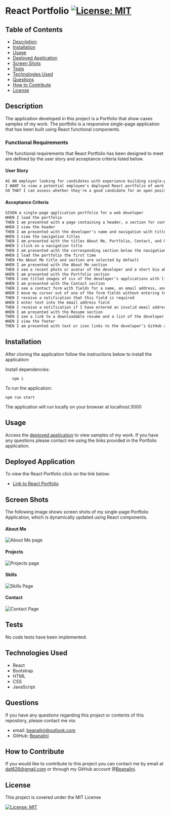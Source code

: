 # React Portfolio [![License: MIT](https://img.shields.io/badge/License-MIT-yellow.svg)](https://opensource.org/licenses/MIT)  
  
  ## Table of Contents  
  * [Description](#description)
  * [Installation](#installation)
  * [Usage](#usage)
  * [Deployed Application](#walk-through-video)
  * [Screen Shots](#screen-shots)
  * [Tests](#tests)
  * [Technologies Used](#technologies-used)
  * [Questions](#questions) 
  * [How to Contribute](#how-to-contribute)   
  * [License](#license)
  
  ## Description
The application developed in this project is a Portfolio that show cases samples of my work.  The portfolio is a responsive single-page application that has been built using React functional components.
         
  ### Functional Requirements

  The functional requirements that React Portfolio has been designed to meet are defined by the user story and acceptance criteria listed below.  

  #### User Story

  ```md
AS AN employer looking for candidates with experience building single-page applications
I WANT to view a potential employee's deployed React portfolio of work samples
SO THAT I can assess whether they're a good candidate for an open position
```
 

#### Acceptance Criteria

```md
GIVEN a single-page application portfolio for a web developer
WHEN I load the portfolio
THEN I am presented with a page containing a header, a section for content, and a footer
WHEN I view the header
THEN I am presented with the developer's name and navigation with titles corresponding to different sections of the portfolio
WHEN I view the navigation titles
THEN I am presented with the titles About Me, Portfolio, Contact, and Resume, and the title corresponding to the current section is highlighted
WHEN I click on a navigation title
THEN I am presented with the corresponding section below the navigation without the page reloading and that title is highlighted
WHEN I load the portfolio the first time
THEN the About Me title and section are selected by default
WHEN I am presented with the About Me section
THEN I see a recent photo or avatar of the developer and a short bio about them
WHEN I am presented with the Portfolio section
THEN I see titled images of six of the developer’s applications with links to both the deployed applications and the corresponding GitHub repositories
WHEN I am presented with the Contact section
THEN I see a contact form with fields for a name, an email address, and a message
WHEN I move my cursor out of one of the form fields without entering text
THEN I receive a notification that this field is required
WHEN I enter text into the email address field
THEN I receive a notification if I have entered an invalid email address
WHEN I am presented with the Resume section
THEN I see a link to a downloadable resume and a list of the developer’s proficiencies
WHEN I view the footer
THEN I am presented with text or icon links to the developer’s GitHub and LinkedIn profiles, and their profile on a third platform (Stack Overflow, Twitter)
```

  ## Installation
  
  After cloning the application follow the instructions below to install the application:

    
  Install dependencies:

       npm i

  To run the application:

    npm run start
  
  The application will run locally on your browser at localhost:3000

 ## Usage


Access the [deployed application](https://beanalini.github.io/react-portfolio/) to view samples of my work.  If you have any questions please contact me using the links provided in the Portfolio application.
  
  
 ## Deployed Application

 To view the React Portfolio click on the link below:

  - [Link to React Portfolio](https://beanalini.github.io/react-portfolio/)
 

   

   

  ## Screen Shots

The following image shows screen shots of my single-page Portfolio Application, which is dynamically updated using React components. 

#### About Me


 ![About Me page](./assets/images/aboutMe.png)

 #### Projects

 ![Projects page](./assets/images/projects.png)


#### Skills
 ![Skills Page](./assets/images/skills.png)

#### Contact

 ![Contact Page](./assets/images/contact.png)

 



  ## Tests
  No code tests have been implemented.

  ## Technologies Used
  - React
  - Bootstrap
  - HTML
  - CSS
  - JavaScript
  
    
 
  ## Questions
  If you have any questions regarding this project or contents of this repository, please contact me via:
  
  - email: beanalini@outlook.com
  - GitHub: [Beanalini](https://github.com/Beanalini)  


  
  ## How to Contribute
  If you would like to contribute to this project you can contact me by email at dat826@gmail.com or through my GitHub account   @[Beanalini](https://github.com/Beanalini).
  

  ## License
  This project is covered under the MIT License  
  
  [![License: MIT](https://img.shields.io/badge/License-MIT-yellow.svg)](https://opensource.org/licenses/MIT) 
  
